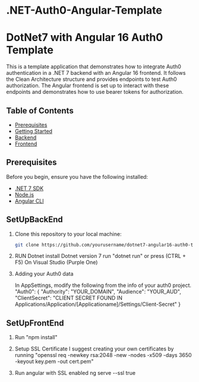 # .NET-Auth0-Angular-Template

# DotNet7 with Angular 16 Auth0 Template

This is a template application that demonstrates how to integrate Auth0 authentication in a .NET 7 backend with an Angular 16 frontend. It follows the Clean Architecture structure and provides endpoints to test Auth0 authorization. The Angular frontend is set up to interact with these endpoints and demonstrates how to use bearer tokens for authorization.

## Table of Contents

- [Prerequisites](#prerequisites)
- [Getting Started](#getting-started)
- [Backend](#SetupBackEnd)
- [Frontend](#SetUpFrontEnd)

## Prerequisites

Before you begin, ensure you have the following installed:

- [.NET 7 SDK](https://dotnet.microsoft.com/download/dotnet/7.0)
- [Node.js](https://nodejs.org/)
- [Angular CLI](https://angular.io/cli)

## SetUpBackEnd

1. Clone this repository to your local machine:

   ```sh
   git clone https://github.com/yourusername/dotnet7-angular16-auth0-template.git

2. RUN Dotnet
  install Dotnet version 7 
  run "dotnet run" or press (CTRL + F5) On Visual Studio (Purple One) 

3. Adding your Auth0 data

   In AppSettings, modify the following from the info of your auth0 project. 
     "Auth0": {
    "Authority": "YOUR_DOMAIN",
    "Audience": "YOUR_AUD",
    "ClientSecret": "CLIENT SECRET FOUND IN Applications/Application/[Applicationame]/Settings/Client-Secret"
  }


## SetUpFrontEnd
1. Run "npm install"

2. Setup SSL Certificate
    I suggest creating your own certificates by running "openssl req -newkey rsa:2048 -new -nodes -x509 -days 3650 -keyout key.pem -out cert.pem"
   
4. Run angular with SSL enabled 
    ng serve --ssl true
